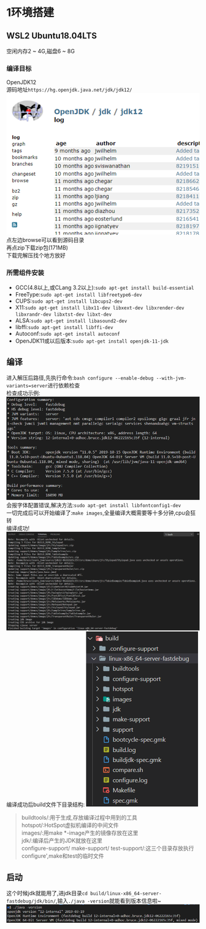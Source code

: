 # 1环境搭建  
## WSL2 Ubuntu18.04LTS  
空闲内存2 ~ 4G,磁盘6 ~ 8G  

### 编译目标  
OpenJDK12  
源码地址`https://hg.openjdk.java.net/jdk/jdk12/`  
![download](images/openjdk12.png)  
点左边browse可以看到源码目录  
再点zip下载zip包(171MB)  
下载完解压找个地方放好  

### 所需组件安装  
* GCC(4.8以上,或CLang 3.2以上):`sudo apt-get install build-essential`  
* FreeType:`sudo apt-get install libfreetype6-dev`  
* CUPS:`sudo apt-get install libcups2-dev`  
* X11:`sudo apt-get install libx11-dev libxext-dev libxrender-dev libxrandr-dev libxtst-dev libxt-dev`  
* ALSA:`sudo apt-get install libasound2-dev`  
* libffi:`sudo apt-get install libffi-dev`  
* Autoconf:`sudo apt-get install autoconf`  
* OpenJDK11或以后版本:`sudo apt-get install openjdk-11-jdk`  

## 编译  
进入解压后路径,先执行命令:`bash configure --enable-debug --with-jvm-variants=server`进行依赖检查  
检查成功示例:![build](images/finishcheck.png)  
会报字体配置错误,解决方法:`sudo apt-get install libfontconfig1-dev`  
一切完成后可以开始编译了:`make images`,全量编译大概需要等十多分钟,cpu会狂转  
编译成功! ![compile](images/finishcompile.png)  
编译成功后build文件下目录结构: ![](images/builddirectory.png)  

> buildtools/:用于生成,存放编译过程中用到的工具   
> hotspot/:HotSpot虚拟机编译的中间文件  
> images/:用make *-image产生的镜像存放在这里  
> jdk/:编译后产生的JDK就放在这里  
> configure-support/  make-support/  test-support/:这三个目录存放执行configure',make和test的临时文件  

## 启动  
这个时候jdk就能用了,进jdk目录`cd build/linux-x86_64-server-fastdebug/jdk/bin/`,输入`./java -version`就能看到版本信息啦~ ![version](images/version.png)  
